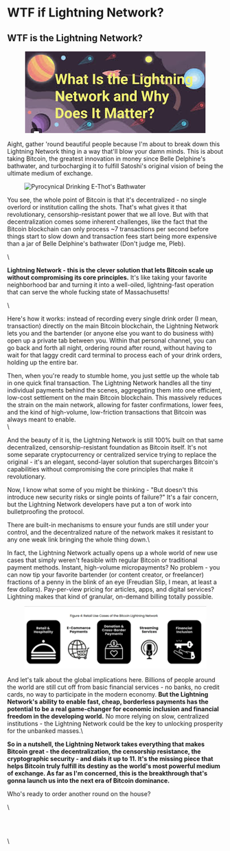 # WTF if Lightning Network?

## WTF is the Lightning Network?

<figure><img src="../.gitbook/assets/image (6).png" alt=""><figcaption></figcaption></figure>

Aight, gather 'round beautiful people because I'm about to break down this Lightning Network thing in a way that'll blow your damn minds. This is about taking Bitcoin, the greatest innovation in money since Belle Delphine's bathwater, and turbocharging it to fulfill Satoshi's original vision of being the ultimate medium of exchange.

<figure><img src="https://static.wixstatic.com/media/8b683e_978a24b603814b7ab89abb60e94e4fe6~mv2.webp/v1/fill/w_644,h_483,al_c,q_80,usm_0.66_1.00_0.01,enc_auto/8b683e_978a24b603814b7ab89abb60e94e4fe6~mv2.webp" alt="Pyrocynical Drinking E-Thot&#x27;s Bathwater" width="188"><figcaption></figcaption></figure>

You see, the whole point of Bitcoin is that it's decentralized - no single overlord or institution calling the shots. That's what gives it that revolutionary, censorship-resistant power that we all love. But with that decentralization comes some inherent challenges, like the fact that the Bitcoin blockchain can only process \~7 transactions per second before things start to slow down and transaction fees start being more expensive than a jar of Belle Delphine's bathwater (Don't judge me, Pleb).

\


**Lightning Network - this is the clever solution that lets Bitcoin scale up without compromising its core principles.** It's like taking your favorite neighborhood bar and turning it into a well-oiled, lightning-fast operation that can serve the whole fucking state of Massachusetts!

\


Here's how it works: instead of recording every single drink order (I mean, transaction) directly on the main Bitcoin blockchain, the Lightning Network lets you and the bartender (or anyone else you want to do business with) open up a private tab between you. Within that personal channel, you can go back and forth all night, ordering round after round, without having to wait for that laggy credit card terminal to process each of your drink orders, holding up the entire bar.



Then, when you're ready to stumble home, you just settle up the whole tab in one quick final transaction. The Lightning Network handles all the tiny individual payments behind the scenes, aggregating them into one efficient, low-cost settlement on the main Bitcoin blockchain. This massively reduces the strain on the main network, allowing for faster confirmations, lower fees, and the kind of high-volume, low-friction transactions that Bitcoin was always meant to enable.\
\


And the beauty of it is, the Lightning Network is still 100% built on that same decentralized, censorship-resistant foundation as Bitcoin itself. It's not some separate cryptocurrency or centralized service trying to replace the original - it's an elegant, second-layer solution that supercharges Bitcoin's capabilities without compromising the core principles that make it revolutionary.



Now, I know what some of you might be thinking - "But doesn't this introduce new security risks or single points of failure?" It's a fair concern, but the Lightning Network developers have put a ton of work into bulletproofing the protocol.



There are built-in mechanisms to ensure your funds are still under your control, and the decentralized nature of the network makes it resistant to any one weak link bringing the whole thing down.\


In fact, the Lightning Network actually opens up a whole world of new use cases that simply weren't feasible with regular Bitcoin or traditional payment methods. Instant, high-volume micropayments? No problem - you can now tip your favorite bartender (or content creator, or freelancer) fractions of a penny in the blink of an eye (Freudian Slip, I mean, at least a few dollars). Pay-per-view pricing for articles, apps, and digital services? Lightning makes that kind of granular, on-demand billing totally possible.



<figure><img src="../.gitbook/assets/image (5).png" alt=""><figcaption></figcaption></figure>

And let's talk about the global implications here. Billions of people around the world are still cut off from basic financial services - no banks, no credit cards, no way to participate in the modern economy. **But the Lightning Network's ability to enable fast, cheap, borderless payments has the potential to be a real game-changer for economic inclusion and financial freedom in the developing world.** No more relying on slow, centralized institutions - the Lightning Network could be the key to unlocking prosperity for the unbanked masses.\


**So in a nutshell, the Lightning Network takes everything that makes Bitcoin great - the decentralization, the censorship resistance, the cryptographic security - and dials it up to 11. It's the missing piece that helps Bitcoin truly fulfill its destiny as the world's most powerful medium of exchange. As far as I'm concerned, this is the breakthrough that's gonna launch us into the next era of Bitcoin dominance.**

Who's ready to order another round on the house?

\


<figure><img src="https://static.wixstatic.com/media/8b683e_a33030e6506545d28b54422adcf009ed~mv2.gif" alt=""><figcaption></figcaption></figure>

\
\
